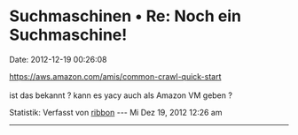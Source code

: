 Suchmaschinen • Re: Noch ein Suchmaschine!
==========================================

Date: 2012-12-19 00:26:08

<https://aws.amazon.com/amis/common-crawl-quick-start>\
\
ist das bekannt ? kann es yacy auch als Amazon VM geben ?

Statistik: Verfasst von
[ribbon](http://forum.yacy-websuche.de/memberlist.php?mode=viewprofile&u=193)
--- Mi Dez 19, 2012 12:26 am

------------------------------------------------------------------------
